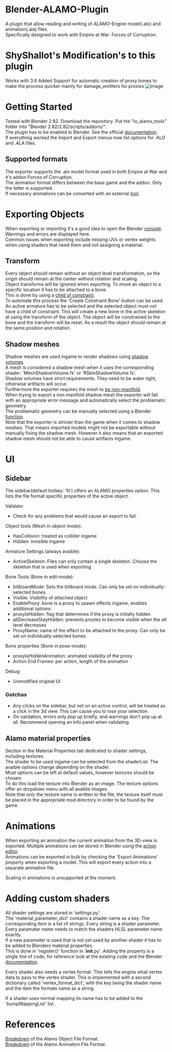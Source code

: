 # Blender-ALAMO-Plugin

A plugin that allow reading and writing of ALAMO-Engine model(.alo) and animation(.ala) files.  
Specifically designed to work with Empire at War: Forces of Corruption.

# ShyShallot's Modification's to this plugin
Works with 3.6
Added Support for automatic creation of proxy bones to make the process quicker mainly for damage_emitters for proxies
![image](https://github.com/ShyShallot/Blender-ALAMO-Plugin/assets/29870626/268bcbef-6a9c-4fe5-9984-3a9a517ebe21)


# Getting Started 

Tested with Blender 2.82. Download the repository. Put the "io_alamo_tools" folder into "Blender 2.82/2.82/scripts/addons/".  
The plugin has to be enabled in Blender. See the official [documentation](https://docs.blender.org/manual/en/latest/editors/preferences/addons.html).  
If everything worked the Import and Export menus now list options for .ALO and .ALA files.  

## Supported formats 

The exporter supports the .alo model format used in both Empire at War and it's addon Forces of Corruption.  
The animation format differs between the base game and the addon. Only the latter is supported.  
If necessary animations can be converted with an external [tool](https://modtools.petrolution.net/tools/AnimationConverter).

# Exporting Objects 

When exporting or importing it's a good idea to open the Blender [console](https://docs.blender.org/manual/en/latest/advanced/command_line/introduction.html). 
Warnings and errors are displayed here.   
Common issues when exporting include missing UVs or vertex weights when using shaders that need them and not assigning a material.  

## Transform

Every object should remain without an object level transformation, so the origin should remain at the center without rotation
and scaling.  
Object transforms will be ignored when exporting. To move an object to a specific location it has to be attached to a bone.  
This is done by using a [child of constraint](https://docs.blender.org/manual/en/latest/animation/constraints/relationship/child_of.html).  
To automate this process the 'Create Constraint Bone' button can be used. An active armature has to be selected and the selected 
object must not have a child of constraint. This will create a new bone in the active skeleton at using the transform of the object. The object will be constrained to the bone and the transform will be reset. As a result the object should remain at the same position and rotation. 

## Shadow meshes

Shadow meshes are used ingame to render shadows using [shadow volumes](https://en.wikipedia.org/wiki/Shadow_volume).  
A mesh is considered a shadow mesh when it uses the corresponding shader: 'MeshShadowVolume.fx' or 'RSkinShadowVolume.fx'.  
Shadow volumes have strict requirements. They need to be water tight, otherwise artifacts will occur.  
Furthermore the exporter requires the mesh to 
[be non-manifold](https://docs.blender.org/manual/en/latest/glossary/index.html#term-non-manifold).  
When trying to export a non manifold shadow mesh the exporter will fail 
with an appropriate error message and automatically select the problematic geometry.  
The problematic geometry can be manually selected using a Blender 
[function](https://docs.blender.org/manual/en/latest/modeling/meshes/selecting.html#select-all-by-trait).  
Note that the exporter is stricter than the game when it comes to shadow meshes. 
That means imported models might not be exportable without manually fixing the shadow mesh. 
However it also means that an exported shadow mesh should not be able to cause artifacts ingame.  

# UI

## Sidebar

The sidebar(default hotkey: 'N') offers an ALAMO properties option. 
This lists the file format specific properties of the active object.

Validate:
 - Check for any problems that would cause an export to fail.

Object tools (Mesh in object-mode): 
 - HasCollision: treated as collider ingame
 - Hidden: invisible ingame

Armature Settings (always avaible): 
 - ActiveSkeleton: Files can only contain a single skeleton. Choose the skeleton that is used when exporting
 
Bone Tools (Bone in edit-mode): 
 - billboardMode: Sets the billboard mode. Can only be set on individually-selected bones.
 - Visible: Visibility of attached object
 - EnableProxy: bone is a proxy to spawn effects ingame, enables additional options: 
 - proxyIsHidden: flag that determines if the proxy is initially hidden
 - altDecreaseStayHidden: prevents proxies to become visible when the alt level decreases
 - ProxyName: name of the effect to be attached to the proxy. Can only be set on individually-selected bones.
 
 Bone properties (Bone in pose-mode):
  - proxyIsHiddenAnimation: animated visibility of the proxy
  - Action End Frames: per action, length of the animation

 Debug:
  - Unmodified original UI
  
  ### Gotchas
   - Any clicks on the sidebar, but not on an active control, will be treated as a click in the 3d view. This can cause you to lose your selection.
   - On validation, errors only pop up briefly, and warnings don't pop up at all. Recommend opening an Info panel when validating.
 
 ## Alamo material properties

Section in the Material Properties tab dedicated to shader settings, including textures.  
The shader to be used ingame can be selected from the shaderList. The avaible options change depending on the shader.  
Most options can be left at default values, however textures should be chosen.  
To do this load the texture into Blender as an image. The texture options offer an dropdown menu with all avaible images.  
Note that only the texture name is written to the file, the texture itself must be placed in the appropriate 
mod directory in order to be found by the game.  

# Animations 

When exporting an animation the current animation from the 3D-view is exported. 
Multiple animations can be stored in Blender using the [action editor](https://docs.blender.org/manual/en/latest/editors/dope_sheet/action.html).  
Animations can be exported in bulk by checking the 'Export Animations' property when exporting a model. This will export every 
action into a separate animation file.  

Scaling in animations is unsupported at the moment. 

# Adding custom shaders 

All shader settings are stored in 'settings.py'.  
The 'material_parameter_dict' contains a shader name as a key. The corresponding item is a list of strings. 
Every string is a shader parameter. Every paramater name needs to match the shaders HLSL parameter name exactly.  
If a new parameter is used that is not yet used by another shader it has to be added to Blenders material properties.  
This is done in 'register()' function in '__init__.py'. Adding the property is a single line of code, for reference look at the 
existing code and the Blender [documentation](https://docs.blender.org/api/current/bpy.props.html). 

Every shader also needs a vertex format. This tells the engine what vertex data to pass to the vertex shader. 
This is implemented with a second dictionary called 'vertex_format_dict', with the key being the shader name and the item the formats name as a string.  

If a shader uses normal mapping its name has to be added to the 'bumpMappingList' list.  

# References 

[Breakdown](https://modtools.petrolution.net/docs/AlaFileFormat) of the Alamo Object File Format.  
[Breakdown](https://modtools.petrolution.net/docs/AloFileFormat) of the Alamo Animation File Format.
